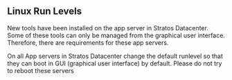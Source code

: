 ## Linux Run Levels	

New tools have been installed on the app server in Stratos Datacenter. Some of these tools can only be managed from the graphical user interface. Therefore, there are requirements for these app servers.



On all App servers in Stratos Datacenter change the default runlevel so that they can boot in GUI (graphical user interface) by default. Please do not try to reboot these servers